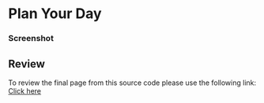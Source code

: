 # Plan Your Day

### Screenshot

## Review

To review the final page from this source code please use the following link: [Click here](https://hari-ls.github.io/plan-your-day/)
